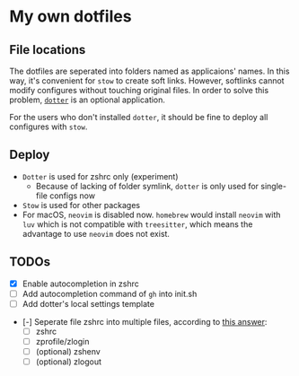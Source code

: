 # My own dotfiles

## File locations

The dotfiles are seperated into folders named as applicaions' names. In this
way, it's convenient for `stow` to create soft links. However, softlinks cannot
modify configures without touching original files. In order to solve this
problem, [`dotter`](https://github.com/SuperCuber/dotter) is an optional
application.

For the users who don't installed `dotter`, it should be fine to deploy all
configures with `stow`.

## Deploy

- `Dotter` is used for zshrc only (experiment)
  - Because of lacking of folder symlink, `dotter` is only used for single-file
    configs now
- `Stow` is used for other packages
- For macOS, `neovim` is disabled now. `homebrew` would install `neovim` with
  `luv` which is not compatible with `treesitter`, which means the advantage to
  use `neovim` does not exist.

## TODOs

- [x] Enable autocompletion in zshrc
- [ ] Add autocompletion command of `gh` into init.sh
- [ ] Add dotter's local settings template
- [-] Seperate file zshrc into multiple files, according to [this
  answer](https://apple.stackexchange.com/a/388623):
  - [ ] zshrc
  - [ ] zprofile/zlogin
  - [ ] (optional) zshenv
  - [ ] (optional) zlogout
